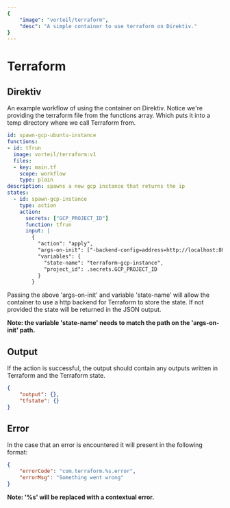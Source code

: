 ```yaml
---
{
    "image": "vorteil/terraform",
    "desc": "A simple container to use terraform on Direktiv."
}
---
```


# Terraform

## Direktiv
An example workflow of using the container on Direktiv. Notice we're providing the terraform file from the functions array. Which puts it into a temp directory where we call Terraform from.

```yaml
id: spawn-gcp-ubuntu-instance
functions:
- id: tfrun
  image: vorteil/terraform:v1
  files:
  - key: main.tf
    scope: workflow
    type: plain
description: spawns a new gcp instance that returns the ip
states:
  - id: spawn-gcp-instance
    type: action
    action:
      secrets: ["GCP_PROJECT_ID"]
      function: tfrun
      input: |
        {
          "action": "apply",
          "args-on-init": ["-backend-config=address=http://localhost:8001/terraform-gcp-instance"],
          "variables": {
            "state-name": "terraform-gcp-instance",
            "project_id": .secrets.GCP_PROJECT_ID
          }
        }
```

Passing the above 'args-on-init' and variable 'state-name' will allow the container to use a http backend for Terraform to store the state. If not provided the state will be returned in the JSON output.

**Note: the variable 'state-name' needs to match the path on the 'args-on-init' path.**

## Output

If the action is successful, the output should contain any outputs written in Terraform and the Terraform state.

```json
{
    "output": {},
    "tfstate": {}
}
```

## Error

In the case that an error is encountered it will present in the following format:

```json
{
    "errorCode": "com.terraform.%s.error",
    "errorMsg": "Something went wrong"
}
```

**Note: '%s' will be replaced with a contextual error.**
